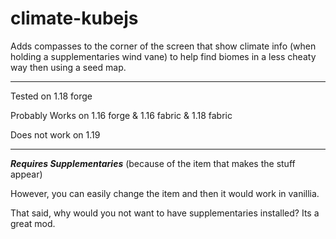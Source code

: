 # climate-kubejs
Adds compasses to the corner of the screen that show climate info (when holding a supplementaries wind vane) to help find biomes in a less cheaty way then using a seed map.

-----

Tested on 1.18 forge

Probably Works on 1.16 forge & 1.16 fabric & 1.18 fabric

Does not work on 1.19

-----

***Requires Supplementaries*** (because of the item that makes the stuff appear)

However, you can easily change the item and then it would work in vanillia.

That said, why would you not want to have supplementaries installed? Its a great mod.
